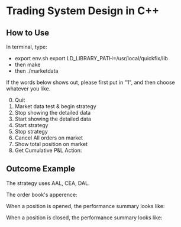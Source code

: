 # Trading System Design in C++

## How to Use

In terminal, type:
- export env.sh
  export LD_LIBRARY_PATH=/usr/local/quickfix/lib
- then make
- then ./marketdata

If the words below shows out, please first put in "1", and then choose whatever you like.

0) Quit
1) Market data test & begin strategy
2) Stop showing the detailed data
3) Start showing the detailed data
4) Start strategy
5) Stop strategy
6) Cancel All orders on market
7) Show total position on market
8) Get Cumulative P&L
Action: 

## Outcome Example
The strategy uses AAL, CEA, DAL.

The order book's apperence:



When a position is opened, the performance summary looks like:



When a position is closed, the performance summary looks like:


















